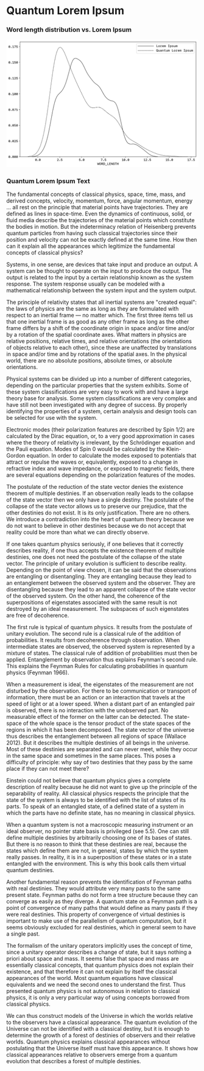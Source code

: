# Quantum Lorem Ipsum

### Word length distribution vs. Lorem Ipsum
![Word Length Distribution](https://raw.githubusercontent.com/neilpanchal/quantum-lorem-ipsum/master/distribution.png)
### Quantum Lorem Ipsum Text
The fundamental concepts of classical physics, space, time, mass, and derived concepts, velocity, momentum, force, angular momentum, energy ... all rest on the principle that material points have trajectories. They are defined as lines in space-time. Even the dynamics of continuous, solid, or fluid media describe the trajectories of the material points which constitute the bodies in motion. But the indeterminacy relation of Heisenberg prevents quantum particles from having such classical trajectories since their position and velocity can not be exactly defined at the same time. How then can it explain all the appearances which legitimize the fundamental concepts of classical physics?

Systems, in one sense, are devices that take input and produce an output. A system can be thought to operate on the input to produce the output. The output is related to the input by a certain relationship known as the system response. The system response usually can be modeled with a mathematical relationship between the system input and the system output.

The principle of relativity states that all inertial systems are "created equal": the laws of physics are the same as long as they are formulated with respect to an inertial frame — no matter which. The first three items tell us that one inertial frame is as good as any other frame as long as the other frame differs by a shift of the coordinate origin in space and/or time and/or by a rotation of the spatial coordinate axes. What matters in physics are relative positions, relative times, and relative orientations (the orientations of objects relative to each other), since these are unaffected by translations in space and/or time and by rotations of the spatial axes. In the physical world, there are no absolute positions, absolute times, or absolute orientations.

Physical systems can be divided up into a number of different categories, depending on the particular properties that the system exhibits. Some of these system classifications are very easy to work with and have a large theory base for analysis. Some system classifications are very complex and have still not been investigated with any degree of success. By properly identifying the properties of a system, certain analysis and design tools can be selected for use with the system.

Electronic modes (their polarization features are described by Spin 1/2) are calculated by the Dirac equation, or, to a very good approximation in cases where the theory of relativity is irrelevant, by the Schrödinger equation and the Pauli equation. Modes of Spin 0 would be calculated by the Klein-Gordon equation. In order to calculate the modes exposed to potentials that attract or repulse the waves or, equivalently, exposed to a change in refractive index and wave impedance, or exposed to magnetic fields, there are several equations depending on the polarization features of the modes.

The postulate of the reduction of the state vector denies the existence theorem of multiple destinies. If an observation really leads to the collapse of the state vector then we only have a single destiny. The postulate of the collapse of the state vector allows us to preserve our prejudice, that the other destinies do not exist. It is its only justification. There are no others. We introduce a contradiction into the heart of quantum theory because we do not want to believe in other destinies because we do not accept that reality could be more than what we can directly observe.

If one takes quantum physics seriously, if one believes that it correctly describes reality, if one thus accepts the existence theorem of multiple destinies, one does not need the postulate of the collapse of the state vector. The principle of unitary evolution is sufficient to describe reality.
Depending on the point of view chosen, it can be said that the observations are entangling or disentangling. They are entangling because they lead to an entanglement between the observed system and the observer. They are disentangling because they lead to an apparent collapse of the state vector of the observed system. On the other hand, the coherence of the superpositions of eigenstates associated with the same result is not destroyed by an ideal measurement. The subspaces of such eigenstates are free of decoherence.

The first rule is typical of quantum physics. It results from the postulate of unitary evolution. The second rule is a classical rule of the addition of probabilities. It results from decoherence through observation. When intermediate states are observed, the observed system is represented by a mixture of states. The classical rule of addition of probabilities must then be applied. Entanglement by observation thus explains Feynman's second rule. This explains the Feynman Rules for calculating probabilities in quantum physics (Feynman 1966).

When a measurement is ideal, the eigenstates of the measurement are not disturbed by the observation. For there to be communication or transport of information, there must be an action or an interaction that travels at the speed of light or at a lower speed. When a distant part of an entangled pair is observed, there is no interaction with the unobserved part. No measurable effect of the former on the latter can be detected.
The state-space of the whole space is the tensor product of the state spaces of the regions in which it has been decomposed. The state vector of the universe thus describes the entanglement between all regions of space (Wallace 2012). But it describes the multiple destinies of all beings in the universe. Most of these destinies are separated and can never meet, while they occur in the same space and sometimes in the same places. This poses a difficulty of principle: why say of two destinies that they pass by the same place if they can not meet there?

Einstein could not believe that quantum physics gives a complete description of reality because he did not want to give up the principle of the separability of reality. All classical physics respects the principle that the state of the system is always to be identified with the list of states of its parts. To speak of an entangled state, of a defined state of a system in which the parts have no definite state, has no meaning in classical physics.

When a quantum system is not a macroscopic measuring instrument or an ideal observer, no pointer state basis is privileged (see 5.5). One can still define multiple destinies by arbitrarily choosing one of its bases of states. But there is no reason to think that these destinies are real, because the states which define them are not, in general, states by which the system really passes. In reality, it is in a superposition of these states or in a state entangled with the environment. This is why this book calls them virtual quantum destinies.

Another fundamental reason prevents the identification of Feynman paths with real destinies. They would attribute very many pasts to the same present state. Feynman paths do not form a tree structure because they can converge as easily as they diverge. A quantum state on a Feynman path is a point of convergence of many paths that would define as many pasts if they were real destinies. This property of convergence of virtual destinies is important to make use of the parallelism of quantum computation, but it seems obviously excluded for real destinies, which in general seem to have a single past.

The formalism of the unitary operators implicitly uses the concept of time, since a unitary operator describes a change of state, but it says nothing a priori about space and mass. It seems false that space and mass are essentially classical concepts, that quantum physics does not explain their existence, and that therefore it can not explain by itself the classical appearances of the world. Most quantum equations have classical equivalents and we need the second ones to understand the first. Thus presented quantum physics is not autonomous in relation to classical physics, it is only a very particular way of using concepts borrowed from classical physics.

We can thus construct models of the Universe in which the worlds relative to the observers have a classical appearance. The quantum evolution of the Universe can not be identified with a classical destiny, but it is enough to determine the growth of a forest of destinies of observers and their relative worlds. Quantum physics explains classical appearances without postulating that the Universe itself must have this appearance. It shows how classical appearances relative to observers emerge from a quantum evolution that describes a forest of multiple destinies.
